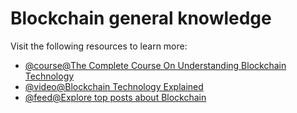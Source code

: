 # Blockchain general knowledge

Visit the following resources to learn more:

- [@course@The Complete Course On Understanding Blockchain Technology](https://www.udemy.com/course/understanding-blockchain-technology/)
- [@video@Blockchain Technology Explained](https://youtu.be/qOVAbKKSH10)
- [@feed@Explore top posts about Blockchain](https://app.daily.dev/tags/blockchain?ref=roadmapsh)
